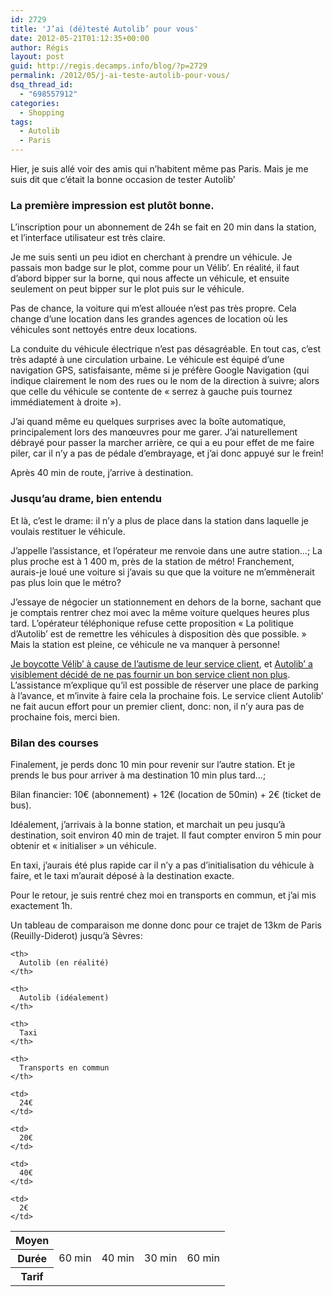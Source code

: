 ```yaml
---
id: 2729
title: 'J’ai (dé)testé Autolib’ pour vous'
date: 2012-05-21T01:12:35+00:00
author: Régis
layout: post
guid: http://regis.decamps.info/blog/?p=2729
permalink: /2012/05/j-ai-teste-autolib-pour-vous/
dsq_thread_id:
  - "698557912"
categories:
  - Shopping
tags:
  - Autolib
  - Paris
---
```

Hier, je suis allé voir des amis qui n’habitent même pas Paris. Mais je me suis dit que c’était la bonne occasion de tester Autolib’

<!--more-->

### La première impression est plutôt bonne. 

L’inscription pour un abonnement de 24h se fait en 20 min dans la station, et l’interface utilisateur est très claire.

Je me suis senti un peu idiot en cherchant à prendre un véhicule. Je passais mon badge sur le plot, comme pour un Vélib’. En réalité, il faut d’abord bipper sur la borne, qui nous affecte un véhicule, et ensuite seulement on peut bipper sur le plot puis sur le véhicule.

Pas de chance, la voiture qui m’est allouée n’est pas très propre. Cela change d’une location dans les grandes agences de location où les véhicules sont nettoyés entre deux locations.

La conduite du véhicule électrique n’est pas désagréable. En tout cas, c’est très adapté à une circulation urbaine. Le véhicule est équipé d’une navigation GPS, satisfaisante, même si je préfère Google Navigation (qui indique clairement le nom des rues ou le nom de la direction à suivre; alors que celle du véhicule se contente de « serrez à gauche puis tournez immédiatement à droite »).

J’ai quand même eu quelques surprises avec la boîte automatique, principalement lors des manœuvres pour me garer. J’ai naturellement débrayé pour passer la marcher arrière, ce qui a eu pour effet de me faire piler, car il n’y a pas de pédale d&#8217;embrayage, et j’ai donc appuyé sur le frein!

Après 40 min de route, j’arrive à destination. 

### Jusqu’au drame, bien entendu

Et là, c’est le drame: il n’y a plus de place dans la station dans laquelle je voulais restituer le véhicule.

J’appelle l’assistance, et l’opérateur me renvoie dans une autre station…; La plus proche est à 1 400 m, près de la station de métro! Franchement, aurais-je loué une voiture si j’avais su que que la voiture ne m’emmènerait pas plus loin que le métro? 

J’essaye de négocier un stationnement en dehors de la borne, sachant que je comptais rentrer chez moi avec la même voiture quelques heures plus tard. L’opérateur téléphonique refuse cette proposition « La politique d’Autolib’ est de remettre les véhicules à disposition dès que possible. » Mais la station est pleine, ce véhicule ne va manquer à personne! 

[Je boycotte Vélib’ à cause de l’autisme de leur service client](http://regis.decamps.info/blog/2009/05/velib-et-moi-cest-fini/), et [Autolib’ a visiblement décidé de ne pas fournir un bon service client non plus](http://www.sevenwindows.eu/2012/03/26/autolib-un-beta-test-onreux/). L’assistance m’explique qu’il est possible de réserver une place de parking à l’avance, et m’invite à faire cela la prochaine fois. Le service client Autolib’ ne fait aucun effort pour un premier client, donc: non, il n’y aura pas de prochaine fois, merci bien. 

### Bilan des courses

Finalement, je perds donc 10 min pour revenir sur l’autre station. Et je prends le bus pour arriver à ma destination 10 min plus tard…; 

Bilan financier: 10€ (abonnement) + 12€ (location de 50min) + 2€ (ticket de bus).

Idéalement, j’arrivais à la bonne station, et marchait un peu jusqu’à destination, soit environ 40 min de trajet. Il faut compter environ 5 min pour obtenir et « initialiser » un véhicule.

En taxi, j’aurais été plus rapide car il n’y a pas d’initialisation du véhicule à faire, et le taxi m’aurait déposé à la destination exacte.

Pour le retour, je suis rentré chez moi en transports en commun, et j’ai mis exactement 1h.

Un tableau de comparaison me donne donc pour ce trajet de 13km de Paris (Reuilly-Diderot) jusqu’à Sèvres:

<table>
  <tr>
    <th>
      Moyen
    </th>
    
    <th>
      Autolib (en réalité)
    </th>
    
    <th>
      Autolib (idéalement)
    </th>
    
    <th>
      Taxi
    </th>
    
    <th>
      Transports en commun
    </th>
  </tr>
  
  <th>
    Durée
  </th>
  
  <td>
    60 min
  </td>
  
  <td>
    40 min
  </td>
  
  <td>
    30 min
  </td>
  
  <td>
    60 min
  </td>
  
  <tr>
    <th>
      Tarif
    </th>
    
    <td>
      24€
    </td>
    
    <td>
      20€
    </td>
    
    <td>
      40€
    </td>
    
    <td>
      2€
    </td>
  </tr>
</table>
